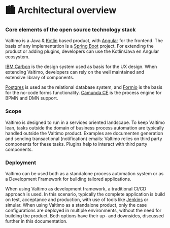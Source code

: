 # 🏙️ Architectural overview

### Core elements of the open source technology stack

Valtimo is a Java & [Kotlin](https://kotlinlang.org/) based product, with [Angular](https://angular.dev/) for the frontend. The basis of any implementation is a [Spring Boot](https://spring.io/projects/spring-boot) project. For extending the product or adding plugins, developers can use the Kotlin/Java en Angular ecosystem.

[IBM Carbon](https://carbondesignsystem.com/) is the design system used as basis for the UX design. When extending Valtimo, developers can rely on the well maintained and extensive library of components.

[Postgres](https://www.postgresql.org/) is used as the relational database system, and [Formio](https://formio.com/) is the basis for the no-code forms functionality. [Camunda CE](https://github.com/camunda/camunda-bpm-platform) is the process engine for BPMN and DMN support.

### Scope

Valtimo is designed to run in a services oriented landscape. To keep Valtimo lean, tasks outside the domain of business process automation are typically handled outside the Valtimo product. Examples are documenten generation and sending transactional (notification) emails: Valtimo relies on third party components for these tasks. Plugins help to interact with third party components.

### Deployment

Valtimo can be used both as a standalone process automation system or as a Development Framework for building tailored applications.

When using Valtimo as development framework, a traditional CI/CD approach is used. In this scenario, typically the complete application is build on test, acceptance and production, with use of tools like [Jenkins](https://www.jenkins.io/) or simular. When using Valtimo as a standalone product, only the case configurations are deployed in multiple environments, without the need for building the product. Both options have their up- and downsides, discussed further in this documentation.
